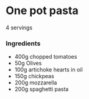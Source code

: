 
# One pot pasta

4 servings

### Ingredients
* 400g chopped tomatoes
* 50g Olives
* 100g artichoke hearts in oil
* 150g chickpeas
* 200g mozzarella
* 200g spaghetti pasta
